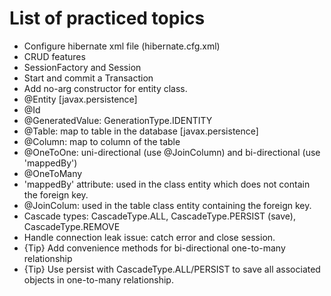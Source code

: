 # List of practiced topics
- Configure hibernate xml file (hibernate.cfg.xml)
- CRUD features
- SessionFactory and Session
- Start and commit a Transaction
- Add no-arg constructor for entity class.
- @Entity [javax.persistence]
- @Id
- @GeneratedValue: GenerationType.IDENTITY
- @Table: map to table in the database [javax.persistence]
- @Column: map to column of the table
- @OneToOne: uni-directional (use @JoinColumn) and bi-directional (use 'mappedBy')
- @OneToMany
- 'mappedBy' attribute: used in the class entity which does not contain the foreign key.
- @JoinColum: used in the table class entity containing the foreign key.
- Cascade types: CascadeType.ALL, CascadeType.PERSIST (save), CascadeType.REMOVE
- Handle connection leak issue: catch error and close session.
- {Tip} Add convenience methods for bi-directional one-to-many relationship
- {Tip} Use persist with CascadeType.ALL/PERSIST to save all associated objects in one-to-many relationship.

